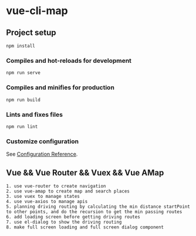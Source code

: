 # vue-cli-map

## Project setup
```
npm install
```

### Compiles and hot-reloads for development
```
npm run serve
```

### Compiles and minifies for production
```
npm run build
```

### Lints and fixes files
```
npm run lint
```

### Customize configuration
See [Configuration Reference](https://cli.vuejs.org/config/).


## Vue && Vue Router && Vuex && Vue AMap
```
1. use vue-router to create navigation
2. use vue-amap to create map and search places
3. use vuex to manage states
4. use vue-axios to manage apis
5. planning driving routing by calculating the min distance startPoint to other points, and do the recursion to get the min passing routes
6. add loading screen before getting driving routes
7. use el-dialog to show the driving routing
8. make full screen loading and full screen dialog component
```

